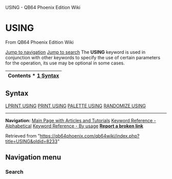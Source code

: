 


USING - QB64 Phoenix Edition Wiki








# USING



From QB64 Phoenix Edition Wiki



[Jump to navigation](#mw-head)
[Jump to search](#searchInput)
The **USING** keyword is used in conjunction with other keywords to specify the use of certain parameters for the operation, its use may be optional in some cases.


  






| Contents * [1 Syntax](#Syntax) |
| --- |


## Syntax


[LPRINT USING](/qb64wiki/index.php/LPRINT_USING "LPRINT USING")
[PRINT USING](/qb64wiki/index.php/PRINT_USING "PRINT USING")
[PALETTE USING](/qb64wiki/index.php/PALETTE_USING "PALETTE USING")
[RANDOMIZE USING](/qb64wiki/index.php/RANDOMIZE "RANDOMIZE")
  






---


**Navigation:**
[Main Page with Articles and Tutorials](/qb64wiki/index.php/Main_Page "Main Page")
[Keyword Reference - Alphabetical](/qb64wiki/index.php/Keyword_Reference_-_Alphabetical "Keyword Reference - Alphabetical")
[Keyword Reference - By usage](/qb64wiki/index.php/Keyword_Reference_-_By_usage "Keyword Reference - By usage")
**[Report a broken link](https://qb64phoenix.com/forum/showthread.php?tid=2800)**  





Retrieved from "<https://qb64phoenix.com/qb64wiki/index.php?title=USING&oldid=8233>"




## Navigation menu








### Search





















